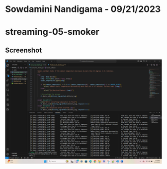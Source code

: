 # Sowdamini Nandigama - 09/21/2023
# streaming-05-smoker

## Screenshot

![RabbitMQ - Admin Queues - Producer, Consumer](https://github.com/SowdaminiN/module-06-consumers/blob/main/Powershell.png)



